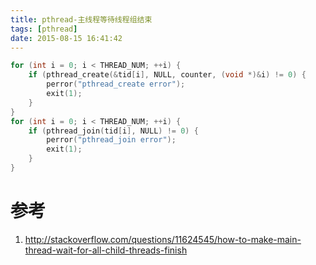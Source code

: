 ```yaml
---
title: pthread-主线程等待线程组结束
tags: [pthread]
date: 2015-08-15 16:41:42
---
```


```C++
for (int i = 0; i < THREAD_NUM; ++i) {
    if (pthread_create(&tid[i], NULL, counter, (void *)&i) != 0) {
        perror("pthread_create error");
        exit(1);
    }
}
for (int i = 0; i < THREAD_NUM; ++i) {
    if (pthread_join(tid[i], NULL) != 0) {
        perror("pthread_join error");
        exit(1);
    }
}
```

# 参考

1.  <http://stackoverflow.com/questions/11624545/how-to-make-main-thread-wait-for-all-child-threads-finish>
